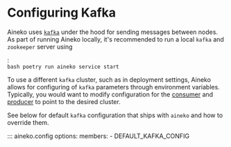 # Configuring Kafka

Aineko uses [`kafka`](https://kafka.apache.org/documentation/) under the hood for sending messages between nodes. As part of running Aineko locally, it's recommended to run a local `kafka` and `zookeeper` server using

:   
    ```bash
    poetry run aineko service start
    ```

To use a different `kafka` cluster, such as in deployment settings, Aineko allows for configuring of `kafka` parameters through environment variables. Typically, you would want to modify configuration for the [consumer](https://kafka.apache.org/documentation/#consumerconfigs) and [producer](https://kafka.apache.org/documentation/#producerconfigs) to point to the desired cluster.

See below for default `kafka` configuration that ships with `aineko` and how to override them.

::: aineko.config
    options:
        members:
            - DEFAULT_KAFKA_CONFIG

